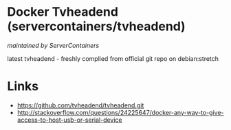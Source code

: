 # Docker Tvheadend (servercontainers/tvheadend)
_maintained by ServerContainers_

latest tvheadend - freshly complied from official git repo on debian:stretch

# Links

* https://github.com/tvheadend/tvheadend.git
* http://stackoverflow.com/questions/24225647/docker-any-way-to-give-access-to-host-usb-or-serial-device
